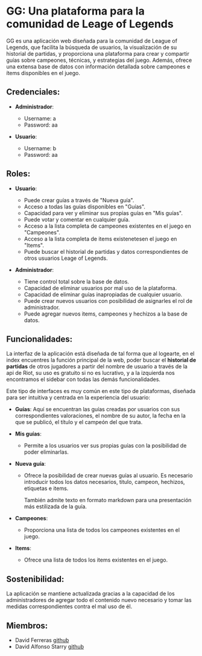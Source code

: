 # GG: Una plataforma para la comunidad de Leage of Legends

GG es una aplicación web diseñada para la comunidad de League of Legends, que facilita la búsqueda de usuarios, la visualización de su historial de partidas, y proporciona una plataforma para crear y compartir guías sobre campeones, técnicas, y estrategias del juego. Además, ofrece una extensa base de datos con información detallada sobre campeones e ítems disponibles en el juego.

## Credenciales:

- **Administrador**:
  - Username: a
  - Password: aa

- **Usuario**:
  - Username: b
  - Password: aa

## Roles:

- **Usuario**:
  - Puede crear guías a través de "Nueva guía".
  - Acceso a todas las guías disponibles en "Guías".
  - Capacidad para ver y eliminar sus propias guías en "Mis guías".
  - Puede votar y comentar en cualquier guía.
  - Acceso a la lista completa de campeones existentes en el juego en "Campeones".
  - Acceso a la lista completa de items existenetesen el juego en "Items".
  - Puede buscar el historial de partidas y datos correspondientes de otros usuarios Leage of Legends.

- **Administrador**:
  - Tiene control total sobre la base de datos.
  - Capacidad de eliminar usuarios por mal uso de la plataforma.
  - Capacidad de eliminar guías inapropiadas de cualquier usuario.
  - Puede crear nuevos usuarios con posibilidad de asignarles el rol de administrador.
  - Puede agregar nuevos items, campeones y hechizos a la base de datos.

## Funcionalidades:

La interfaz de la aplicación está diseñada de tal forma que al logearte, en el index encuentres la función principal de la web, poder buscar el **historial de partidas** de otros jugadores a partir del nombre de usuario a través de la api de Riot, su uso es gratuito si no es lucrativo, y a la izquierda nos encontramos el sidebar con todas las demás funcionalidades. 

Este tipo de interfaces es muy común en este tipo de plataformas, diseñada para ser intuitiva y centrada en la experiencia del usuario:

- **Guías**:
Aquí  se encuentran las guías creadas por usuarios con sus correspondientes valoraciones, el nombre de su autor, la fecha en la que se publicó, el título y el campeón del que trata.

- **Mis guías**:
  * Permite a los usuarios ver sus propias guías con la posibilidad de poder eliminarlas.

- **Nueva guía**:
  * Ofrece la posibilidad de crear nuevas guías al usuario. Es necesario introducir todos los       datos necesarios, titulo, campeon, hechizos, etiquetas e items.
    
    También admite texto en formato markdown para una presentación más estilizada de la guía.

- **Campeones**:
  * Proporciona una lista de todos los campeones existentes en el juego.

- **Items**: 
  * Ofrece una lista de todos los items existentes en el juego.

## Sostenibilidad:

La aplicación se mantiene actualizada gracias a la capacidad de los administradores de agregar todo el contenido nuevo necesario y tomar las medidas correspondientes contra el mal uso de él.

## Miembros:
* David Ferreras [github](https://github.com/Lizzen) 
* David Alfonso Starry [github](https://github.com/DavidSG)
